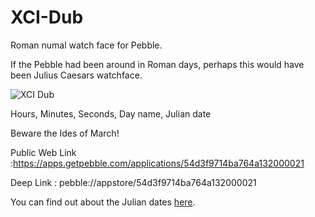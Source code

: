 # XCI-Dub
Roman numal watch face for Pebble.

If the Pebble had been around in Roman days, perhaps this would have been Julius Caesars watchface.

![XCI Dub](http://i.imgur.com/59iG0x9.png)

Hours, Minutes, Seconds, Day name, Julian date

Beware the Ides of March!

Public Web Link  :https://apps.getpebble.com/applications/54d3f9714ba764a132000021

Deep Link  : pebble://appstore/54d3f9714ba764a132000021

You can find out about the Julian dates [here](http://www.unrv.com/culture/julian-calendar-chart.php).
